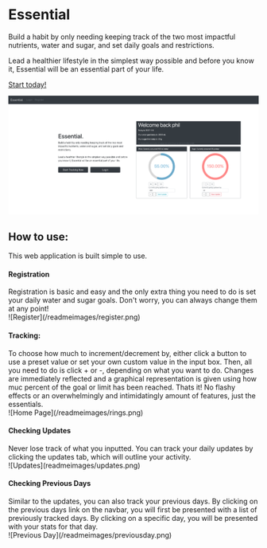 # Essential

Build a habit by only needing keeping track of the two most impactful nutrients, water and sugar, and set daily goals and restrictions.

Lead a healthier lifestyle in the simplest way possible and before you know it, Essential will be an essential part of your life.

<a href="https://essentialtracker.herokuapp.com/">Start today!</a>

![Main Page](/readmeimages/mainpage.png)

<h2>How to use:</h2>
This web application is built simple to use. 

<h4>Registration</h4>
Registration is basic and easy and the only extra thing you need to do is set your daily water and sugar goals. Don't worry, you can always change them at any point! 

<br/>
![Register](/readmeimages/register.png)

<h4>Tracking:</h4>
To choose how much to increment/decrement by, either click a button to use a preset value or set your own custom value in the input box.
Then, all you need to do is click + or -, depending on what you want to do. Changes are immediately reflected and a graphical representation is given using how muc percent of the goal or limit has been reached. Thats it! No flashy effects or an overwhelmingly and intimidatingly amount of features, just the essentials.  

<br/>
![Home Page](/readmeimages/rings.png)

<h4>Checking Updates</h4>
Never lose track of what you inputted. You can track your daily updates by clicking the updates tab, which will outline your activity.

<br/>
![Updates](readmeimages/updates.png)

<h4>Checking Previous Days</h4>
Similar to the updates, you can also track your previous days. By clicking on the previous days link on the navbar, you will first be presented with a list of previously tracked days. By clicking on a specific day, you will be presented with your stats for that day.

<br/>
![Previous Day](/readmeimages/previousday.png)

